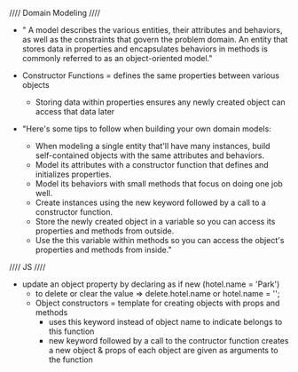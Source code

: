 //// Domain Modeling ////
- " A model describes the various entities, their attributes and behaviors, as well as the constraints that govern the problem domain. An entity that stores data in properties and encapsulates behaviors in methods is commonly referred to as an object-oriented model."
- Constructor Functions = defines the same properties between various objects
    - Storing data within properties ensures any newly created object can access that data later

- "Here's some tips to follow when building your own domain models:

    - When modeling a single entity that'll have many instances, build self-contained objects with the same attributes and behaviors.
    - Model its attributes with a constructor function that defines and initializes properties.
    - Model its behaviors with small methods that focus on doing one job well.
    - Create instances using the new keyword followed by a call to a constructor function.
    - Store the newly created object in a variable so you can access its properties and methods from outside.
    - Use the this variable within methods so you can access the object's properties and methods from inside."

//// JS ////
- update an object property by declaring as if new (hotel.name = 'Park')
    - to delete or clear the value => delete.hotel.name or hotel.name = '';
    - Object constructors = template for creating objects with props and methods
        - uses this keyword instead of object name to indicate belongs to this function
        - new keyword followed by a call to the contructor function creates a new object & props of each object are given as arguments to the function